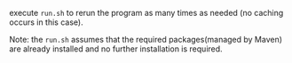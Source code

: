 execute `run.sh` to rerun the program as many times as needed (no caching occurs in this case).

Note: the `run.sh` assumes that the required packages(managed by Maven) are already installed and no further installation is required.
